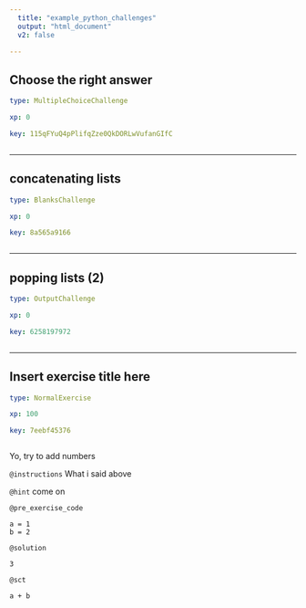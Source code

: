 ```yaml
---
  title: "example_python_challenges"
  output: "html_document"
  v2: false

---
```

## Choose the right answer

```yaml
type: MultipleChoiceChallenge

xp: 0

key: 115qFYuQ4pPlifqZze0QkDORLwVufanGIfC



```














---
## concatenating lists

```yaml
type: BlanksChallenge

xp: 0

key: 8a565a9166



```














---
## popping lists (2)

```yaml
type: OutputChallenge

xp: 0

key: 6258197972



```














---
## Insert exercise title here

```yaml
type: NormalExercise

xp: 100

key: 7eebf45376



```

Yo, try to add numbers

`@instructions`
What i said above

`@hint`
come on

`@pre_exercise_code`
```{undefined}
a = 1
b = 2
```

`@solution`
```{undefined}
3
```
`@sct`
```{undefined}
a + b
```



